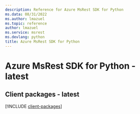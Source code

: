 ```yaml
---
description: Reference for Azure MsRest SDK for Python
ms.data: 08/31/2022
ms.author: lmazuel
ms.topic: reference
author: lmazuel
ms.service: msrest
ms.devlang: python
title: Azure MsRest SDK for Python
---
```

# Azure MsRest SDK for Python - latest

## Client packages - latest
[!INCLUDE [client-packages](msrest-client-index.md)]